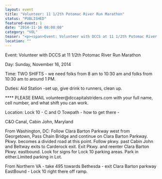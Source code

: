 ```yaml
---
layout: event
title: "Volunteer: 11 1/2th Potomac River Run Marathon"
status: "PUBLISHED"
featured-event: 1
date: "2014-11-16 08:00:00"
category: "VOL"
teaser: "<p><span>Event: Volunteer with DCCS at 11 1/2th Potomac River Run Marathon</span></p>"
location: ""
---
```

<p>Event: Volunteer with DCCS at 11 1/2th Potomac River Run Marathon</p><p>Day: Sunday, November 16, 2014</p><p>Time: TWO SHIFTS - we need folks from 8 am to 10:30 am and folks from 10:30 am to around 1 PM.</p><p>Duties: Aid Station -set up, give drink to runners, clean up.</p><p>**** PLEASE EMAIL volunteer@dccapitalstriders.com with your full name, cell number, and what shift you can work.</p><p>Location: Lock 10 - C and O Towpath - how to get there -&nbsp;</p><p>C&amp;O Canal, Cabin John, Maryland</p><p>From Washington, DC: Follow Clara Barton Parkway west from Georgetown,&nbsp;Pass Chain Bridge and continue on Clara Barton Parkway. Pkwy. becomes a divided road at this point. Follow pkwy. past Cabin John and Beltway exits to Carderock exit. Exit Pkwy. and reenter Clara Barton Pkwy. eastbound. Look for signs for Lock 10 parking areas. Park in either.Limited parking in Lot.</p><p>From Northern VA - take 495 towards Bethesda - exit Clara Barton parkway EastBound - Lock 10 right there off ramp.</p>
